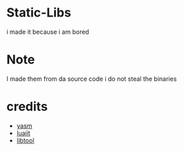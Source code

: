  # Static-Libs
 i made it because i am bored 
 # Note  
 I made them from da source code i do not steal the binaries
 # credits 
 - [yasm](https://yasm.tortall.net) 
 - [luajit](https://luajit.org) 
 - [libtool](https://www.gnu.org/software/libtool/)
